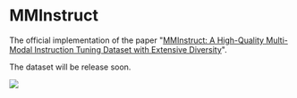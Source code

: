 # MMInstruct

The official implementation of the paper "[MMInstruct: A High-Quality Multi-Modal Instruction Tuning Dataset with Extensive Diversity](http://arxiv.org/abs/2407.15838)".

The dataset will be release soon.

<image src='figs/example_in_domain.png'></image>
